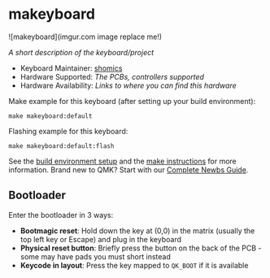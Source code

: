 # makeyboard

![makeyboard](imgur.com image replace me!)

*A short description of the keyboard/project*

* Keyboard Maintainer: [shomics](https://github.com/shomics)
* Hardware Supported: *The PCBs, controllers supported*
* Hardware Availability: *Links to where you can find this hardware*

Make example for this keyboard (after setting up your build environment):

    make makeyboard:default

Flashing example for this keyboard:

    make makeyboard:default:flash

See the [build environment setup](https://docs.qmk.fm/#/getting_started_build_tools) and the [make instructions](https://docs.qmk.fm/#/getting_started_make_guide) for more information. Brand new to QMK? Start with our [Complete Newbs Guide](https://docs.qmk.fm/#/newbs).

## Bootloader

Enter the bootloader in 3 ways:

* **Bootmagic reset**: Hold down the key at (0,0) in the matrix (usually the top left key or Escape) and plug in the keyboard
* **Physical reset button**: Briefly press the button on the back of the PCB - some may have pads you must short instead
* **Keycode in layout**: Press the key mapped to `QK_BOOT` if it is available
